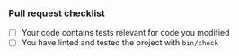 <!-- Description of pull request linking to any relevant issues. -->

### Pull request checklist

<!-- Before you submit a pull request for review, please make sure... -->

- [ ] Your code contains tests relevant for code you modified
- [ ] You have linted and tested the project with `bin/check`

<!-- If this PR is not ready for review, please make sure to submit it as a draft. -->
